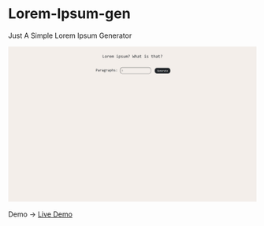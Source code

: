 # Lorem-Ipsum-gen
Just A Simple Lorem Ipsum Generator 

<img src="assets/images/Demo.jpg">

<p>Demo -> <a href="https://lorem-ipsum-gen-blond.vercel.app">Live Demo</a</p>